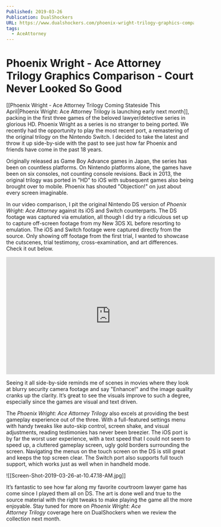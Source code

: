 ```yaml
---
Published: 2019-03-26
Publication: DualShockers
URL: https://www.dualshockers.com/phoenix-wright-trilogy-graphics-comparison-switch/
tags:
  - AceAttorney
---
```

# Phoenix Wright - Ace Attorney Trilogy Graphics Comparison - Court Never Looked So Good

[[Phoenix Wright - Ace Attorney Trilogy Coming Stateside This April|Phoenix Wright: Ace Attorney Trilogy is launching early next month]], packing in the first three games of the beloved lawyer/detective series in glorious HD. Phoenix Wright as a series is no stranger to being ported. We recently had the opportunity to play the most recent port, a remastering of the original trilogy on the Nintendo Switch. I decided to take the latest and throw it up side-by-side with the past to see just how far Phoenix and friends have come in the past 18 years.

Originally released as Game Boy Advance games in Japan, the series has been on countless platforms. On Nintendo platforms alone, the games have been on six consoles, not counting console revisions. Back in 2013, the original trilogy was ported in "HD" to iOS with subsequent games also being brought over to mobile. Phoenix has shouted "Objection!" on just about every screen imaginable.

In our video comparison, I pit the original Nintendo DS version of *Phoenix Wright: Ace Attorney* against its iOS and Switch counterparts. The DS footage was captured via emulation, all though I did try a ridiculous set up to capture off-screen footage from my New 3DS XL before resorting to emulation. The iOS and Switch footage were captured directly from the source. Only showing off footage from the first trial, I wanted to showcase the cutscenes, trial testimony, cross-examination, and art differences. Check it out below.

<div class=iframe-container>
<iframe width="560" height="315" src="https://www.youtube-nocookie.com/embed/Ma_vd1sGXpY?si=XMoRoPJcn6c2nXZp" title="YouTube video player" frameborder="0" allow="accelerometer; autoplay; clipboard-write; encrypted-media; gyroscope; picture-in-picture; web-share" allowfullscreen></iframe>
</div>

Seeing it all side-by-side reminds me of scenes in movies where they look at blurry security camera footage and say "Enhance!" and the image quality cranks up the clarity. It’s great to see the visuals improve to such a degree, especially since the games are visual and text driven. 

The _Phoenix Wright: Ace Attorney Trilogy_ also excels at providing the best gameplay experience out of the three. With a full-featured settings menu with handy tweaks like auto-skip control, screen shake, and visual adjustments, reading testimonies has never been breezier. The iOS port is by far the worst user experience, with a text speed that I could not seem to speed up, a cluttered gameplay screen, ugly gold borders surrounding the screen. Navigating the menus on the touch screen on the DS is still great and keeps the top screen clear. The Switch port also supports full touch support, which works just as well when in handheld mode.

![[Screen-Shot-2019-03-26-at-10.47.18-AM.jpg]]

It’s fantastic to see how far along my favorite courtroom lawyer game has come since I played them all on DS. The art is done well and true to the source material with the right tweaks to make playing the game all the more enjoyable. Stay tuned for more on _Phoenix Wright: Ace Attorney_ _Trilogy_ coverage here on DualShockers when we review the collection next month.